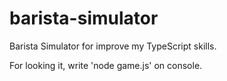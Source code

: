 # barista-simulator
Barista Simulator for improve my TypeScript skills.

For looking it, write 'node game.js' on console. 
